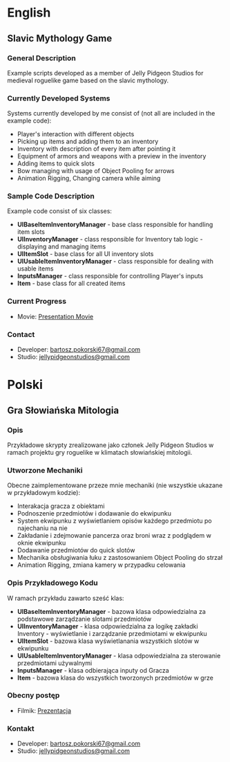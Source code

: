 # English
## Slavic Mythology Game

### General Description
Example scripts developed as a member of Jelly Pidgeon Studios for medieval roguelike game based on the slavic mythology.

### Currently Developed Systems
Systems currently developed by me consist of (not all are included in the example code):
- Player's interaction with different objects
- Picking up items and adding them to an inventory
- Inventory with description of every item after pointing it
- Equipment of armors and weapons with a preview in the inventory
- Adding items to quick slots
- Bow managing with usage of Object Pooling for arrows
- Animation Rigging, Changing camera while aiming

### Sample Code Description
Example code consist of six classes:
- **UIBaseItemInventoryManager** - base class responsible for handling item slots
- **UIInventoryManager** - class responsible for Inventory tab logic - displaying and managing items
- **UIItemSlot** - base class for all UI inventory slots
- **UIUsableItemInventoryManager** - class responsible for dealing with usable items
- **InputsManager** - class responsible for controlling Player's inputs
- **Item** - base class for all created items

### Current Progress
- Movie: [Presentation Movie](https://drive.google.com/file/d/1sZDEz9xtBE6ptAW-93F6tHZtA6treVLx/view?usp=sharing)

### Contact
- Developer: [bartosz.pokorski67@gmail.com](mailto:bartosz.pokorski67@gmail.com)
- Studio: [jellypidgeonstudios@gmail.com](mailto:jellypidgeonstudios@gmail.com)
# Polski
## Gra Słowiańska Mitologia

### Opis
Przykładowe skrypty zrealizowane jako członek Jelly Pidgeon Studios w ramach projektu gry roguelike w klimatach słowiańskiej mitologii.

### Utworzone Mechaniki
Obecne zaimplementowane przeze mnie mechaniki (nie wszystkie ukazane w przykładowym kodzie):
- Interakacja gracza z obiektami
- Podnoszenie przedmiotów i dodawanie do ekwipunku
- System ekwipunku z wyświetlaniem opisów każdego przedmiotu po najechaniu na nie
- Zakładanie i zdejmowanie pancerza oraz broni wraz z podglądem w oknie ekwipunku
- Dodawanie przedmiotów do quick slotów
- Mechanika obsługiwania łuku z zastosowaniem Object Pooling do strzał
- Animation Rigging, zmiana kamery w przypadku celowania

### Opis Przykładowego Kodu
W ramach przykładu zawarto sześć klas:
- **UIBaseItemInventoryManager** - bazowa klasa odpowiedzialna za podstawowe zarządzanie slotami przedmiotów
- **UIInventoryManager** - klasa odpowiedzialna za logikę zakładki Inventory - wyświetlanie i zarządzanie przedmiotami w ekwipunku
- **UIItemSlot** - bazowa klasa wyświetlanania wszystkich slotów w ekwipunku
- **UIUsableItemInventoryManager** - klasa odpowiedzialna za sterowanie przedmiotami używalnymi
- **InputsManager** - klasa odbierająca inputy od Gracza
- **Item** - bazowa klasa do wszystkich tworzonych przedmiotów w grze

### Obecny postęp
- Filmik: [Prezentacja](https://drive.google.com/file/d/1sZDEz9xtBE6ptAW-93F6tHZtA6treVLx/view?usp=sharing)

### Kontakt
- Developer: [bartosz.pokorski67@gmail.com](mailto:bartosz.pokorski67@gmail.com)
- Studio: [jellypidgeonstudios@gmail.com](mailto:jellypidgeonstudios@gmail.com)

